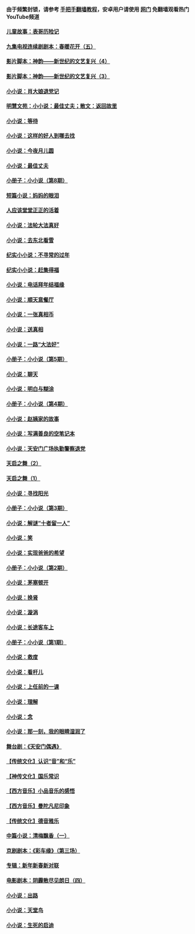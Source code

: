 #### 由于频繁封锁，请参考 [手把手翻墙教程](https://github.com/gfw-breaker/guides/wiki/)，安卓用户请使用 [网门](https://github.com/gfw-breaker/nogfw/blob/master/dl.md?t=05211801) 免翻墙观看热门YouTube频道 

#### [儿童故事：表哥历险记](../pages/328/383535.md?t=05211801) 

#### [九集电视连续剧剧本：春暖花开（五）](../pages/328/275919.md?t=05211801) 

#### [影片脚本：神韵——新世纪的文艺复兴（4）](../pages/328/266089.md?t=05211801) 

#### [影片脚本：神韵——新世纪的文艺复兴（3）](../pages/328/266087.md?t=05211801) 

#### [小小说：肖大娘退党记](../pages/328/239807.md?t=05211801) 

#### [明慧文苑：小小说：最佳丈夫；散文：返回故里](../pages/328/3439.md?t=05211801) 

#### [小小说：等待](../pages/328/223927.md?t=05211801) 

#### [小小说：这样的好人到哪去找](../pages/328/209396.md?t=05211801) 

#### [小小说：今夜月儿圆](../pages/328/193588.md?t=05211801) 

#### [小小说：最佳丈夫](../pages/328/190938.md?t=05211801) 

#### [小册子：小小说（第8期）](../pages/328/188202.md?t=05211801) 

#### [短篇小说：妈妈的眼泪](../pages/328/187712.md?t=05211801) 

#### [人应该堂堂正正的活着](../pages/328/182430.md?t=05211801) 

#### [小小说：法轮大法真好](../pages/328/174669.md?t=05211801) 

#### [小小说：去东北看雪](../pages/328/173882.md?t=05211801) 

#### [纪实小小说：不寻常的过年](../pages/328/173187.md?t=05211801) 

#### [纪实小小说：赶集得福](../pages/328/172652.md?t=05211801) 

#### [小小说：电话拜年结福缘](../pages/328/172533.md?t=05211801) 

#### [小小说：顺天意餐厅](../pages/328/170182.md?t=05211801) 

#### [小小说：一张真相币](../pages/328/169410.md?t=05211801) 

#### [小小说：送真相](../pages/328/166713.md?t=05211801) 

#### [小小说：一路“大法好”](../pages/328/162016.md?t=05211801) 

#### [小册子：小小说（第5期）](../pages/328/161131.md?t=05211801) 

#### [小小说：聊天](../pages/328/159640.md?t=05211801) 

#### [小小说：明白与糊涂](../pages/328/158101.md?t=05211801) 

#### [小册子：小小说（第4期）](../pages/328/158006.md?t=05211801) 

#### [小小说：赵姨家的故事](../pages/328/157843.md?t=05211801) 

#### [小小说：写满善良的空笔记本](../pages/328/157382.md?t=05211801) 

#### [小小说：天安门广场执勤警察退党](../pages/328/156982.md?t=05211801) 

#### [天启之舞（2）](../pages/328/153440.md?t=05211801) 

#### [天启之舞（1）](../pages/328/153439.md?t=05211801) 

#### [小小说：寻找阳光](../pages/328/153065.md?t=05211801) 

#### [小册子：小小说（第3期）](../pages/328/151715.md?t=05211801) 

#### [小小说：解谜“十者留一人”](../pages/328/148967.md?t=05211801) 

#### [小小说：笑](../pages/328/148905.md?t=05211801) 

#### [小小说：实现爸爸的希望](../pages/328/148096.md?t=05211801) 

#### [小册子：小小说（第2期）](../pages/328/147214.md?t=05211801) 

#### [小小说：茅塞顿开](../pages/328/147030.md?t=05211801) 

#### [小小说：换肾](../pages/328/146770.md?t=05211801) 

#### [小小说：漩涡](../pages/328/146683.md?t=05211801) 

#### [小小说：长途客车上](../pages/328/145076.md?t=05211801) 

#### [小册子：小小说（第1期）](../pages/328/143963.md?t=05211801) 

#### [小小说：救度](../pages/328/143927.md?t=05211801) 

#### [小小说：看杆儿](../pages/328/142137.md?t=05211801) 

#### [小小说：上任前的一课](../pages/328/140808.md?t=05211801) 

#### [小小说：理解](../pages/328/140476.md?t=05211801) 

#### [小小说：念](../pages/328/139513.md?t=05211801) 

#### [小小说：那一刻，我的眼睛湿润了](../pages/328/138476.md?t=05211801) 

#### [舞台剧：《天安门偶遇》](../pages/328/117155.md?t=05211801) 

#### [【传统文化】认识“音”和“乐”](../pages/328/108667.md?t=05211801) 

#### [【神传文化】国乐常识](../pages/328/104225.md?t=05211801) 

#### [【西方音乐】小品音乐的感悟](../pages/328/102924.md?t=05211801) 

#### [【西方音乐】曼陀凡尼印象](../pages/328/102922.md?t=05211801) 

#### [【传统文化】德音雅乐](../pages/328/102923.md?t=05211801) 

#### [中篇小说：清梅飘香（一）](../pages/328/101058.md?t=05211801) 

#### [京剧剧本：《彩车缘》（第三场）](../pages/328/96434.md?t=05211801) 

#### [专辑：新年新春新对联](../pages/328/94991.md?t=05211801) 

#### [电影剧本：阴霾散尽见朗日（四）](../pages/328/87081.md?t=05211801) 

#### [小小说：出路](../pages/328/84848.md?t=05211801) 

#### [小小说：天堂鸟](../pages/328/83084.md?t=05211801) 

#### [小小说：生死的启迪](../pages/328/70977.md?t=05211801) 


